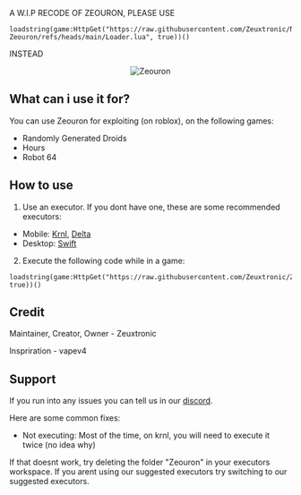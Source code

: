 A W.I.P RECODE OF ZEOURON, PLEASE USE 
```luau
loadstring(game:HttpGet("https://raw.githubusercontent.com/Zeuxtronic/New-Zeouron/refs/heads/main/Loader.lua", true))()
```

INSTEAD
<p align="center">
  <picture>
    <source media="(prefers-color-scheme: dark)" srcset="./readme/logotext-white.png">
    <source media="(prefers-color-scheme: light)" srcset="./readme/logotext-dark.png">
    <img alt="Zeouron" src="./README/logo.png">
  </picture>
</p>

## What can i use it for?
You can use Zeouron for exploiting (on roblox), on the following games:
- Randomly Generated Droids
- Hours
- Robot 64

## How to use
1. Use an executor. If you dont have one, these are some recommended executors:
- Mobile: [Krnl](krnl.cat), [Delta](deltaexploits.gg)
- Desktop: [Swift](getswift.gg)

2. Execute the following code while in a game:
```luau
loadstring(game:HttpGet("https://raw.githubusercontent.com/Zeuxtronic/Zeouron/refs/heads/main/Loader.lua", true))()
```

## Credit
Maintainer, Creator, Owner - Zeuxtronic

Inspriration - vapev4

## Support
If you run into any issues you can tell us in our [discord](https://discord.com/invite/BjrHC26rUP).

Here are some common fixes:

- Not executing:
Most of the time, on krnl, you will need to execute it twice (no idea why)

If that doesnt work, try deleting the folder "Zeouron" in your executors workspace. If you arent using our suggested executors try switching to our suggested executors.
